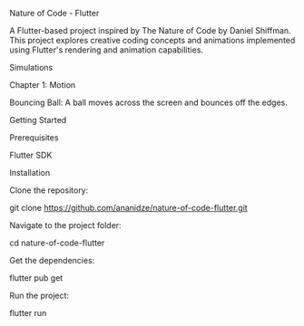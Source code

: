 Nature of Code - Flutter

A Flutter-based project inspired by The Nature of Code by Daniel Shiffman. This project explores creative coding concepts and animations implemented using Flutter's rendering and animation capabilities.

Simulations

Chapter 1: Motion

Bouncing Ball: A ball moves across the screen and bounces off the edges.

Getting Started

Prerequisites

Flutter SDK

Installation

Clone the repository:

git clone https://github.com/ananidze/nature-of-code-flutter.git

Navigate to the project folder:

cd nature-of-code-flutter

Get the dependencies:

flutter pub get

Run the project:

flutter run

